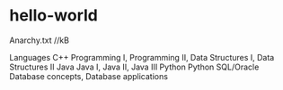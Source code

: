 # hello-world
Anarchy.txt
//kB

Languages
  C++
    Programming I, Programming II, Data Structures I, Data Structures II
  Java
    Java I, Java II, Java III
  Python
    Python
  SQL/Oracle
    Database concepts, Database applications
  
  
  
   
   
  
